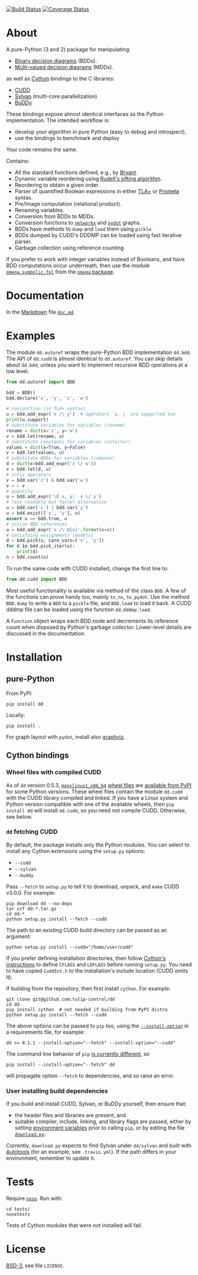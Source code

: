 [![Build Status][build_img]][travis]
[![Coverage Status][coverage]][coveralls]


About
=====

A pure-Python (3 and 2) package for manipulating:

- [Binary decision diagrams](https://en.wikipedia.org/wiki/Binary_decision_diagram) (BDDs).
- [Multi-valued decision diagrams](http://dx.doi.org/10.1109/ICCAD.1990.129849) (MDDs).

as well as [Cython](http://cython.org/) bindings to the C libraries:

- [CUDD](http://vlsi.colorado.edu/~fabio/CUDD/)
- [Sylvan](https://github.com/utwente-fmt/sylvan) (multi-core parallelization)
- [BuDDy](https://sourceforge.net/projects/buddy/)

These bindings expose almost identical interfaces as the Python implementation.
The intended workflow is:

- develop your algorithm in pure Python (easy to debug and introspect),
- use the bindings to benchmark and deploy

Your code remains the same.


Contains:

- All the standard functions defined, e.g.,
  by [Bryant](https://www.cs.cmu.edu/~bryant/pubdir/ieeetc86.pdf).
- Dynamic variable reordering using [Rudell's sifting algorithm](http://www.eecg.toronto.edu/~ece1767/project/rud.pdf).
- Reordering to obtain a given order.
- Parser of quantified Boolean expressions in either
  [TLA+](https://en.wikipedia.org/wiki/TLA%2B) or
  [Promela](https://en.wikipedia.org/wiki/Promela) syntax.
- Pre/Image computation (relational product).
- Renaming variables.
- Conversion from BDDs to MDDs.
- Conversion functions to [`networkx`](https://networkx.github.io/) and
  [`pydot`](https://pypi.python.org/pypi/pydot) graphs.
- BDDs have methods to `dump` and `load` them using `pickle`.
- BDDs dumped by CUDD's DDDMP can be loaded using fast iterative parser.
- Garbage collection using reference counting


If you prefer to work with integer variables instead of Booleans, and have
BDD computations occur underneath, then use the module
[`omega.symbolic.fol`](
    https://github.com/tulip-control/omega/blob/master/omega/symbolic/fol.py)
from the [`omega` package](
    https://github.com/tulip-control/omega/blob/master/doc/doc.md).


Documentation
=============

In the [Markdown](https://en.wikipedia.org/wiki/Markdown) file
[`doc.md`](https://github.com/tulip-control/dd/blob/master/doc.md).


Examples
========


The module `dd.autoref` wraps the pure-Python BDD implementation `dd.bdd`.
The API of `dd.cudd` is almost identical to `dd.autoref`.
You can skip details about `dd.bdd`, unless you want to implement recursive
BDD operations at a low level.


```python
from dd.autoref import BDD

bdd = BDD()
bdd.declare('x', 'y', 'z', 'w')

# conjunction (in TLA+ syntax)
u = bdd.add_expr('x /\ y')  # operators `&, |` are supported too
print(u.support)
# substitute variables for variables (rename)
rename = dict(x='z', y='w')
v = bdd.let(rename, u)
# substitute constants for variables (cofactor)
values = dict(x=True, y=False)
v = bdd.let(values, u)
# substitute BDDs for variables (compose)
d = dict(x=bdd.add_expr('z \/ w'))
v = bdd.let(d, u)
# infix operators
v = bdd.var('z') & bdd.var('w')
v = ~ v
# quantify
u = bdd.add_expr('\E x, y:  x \/ y')
# less readable but faster alternative
u = bdd.var('x') | bdd.var('y')
u = bdd.exist(['x', 'y'], u)
assert u == bdd.true, u
# inline BDD references
u = bdd.add_expr('x /\ @{v}'.format(v=v))
# satisfying assignments (models)
d = bdd.pick(u, care_vars=['x', 'y'])
for d in bdd.pick_iter(u):
    print(d)
n = bdd.count(u)
```

To run the same code with CUDD installed, change the first line to:

```python
from dd.cudd import BDD
```

Most useful functionality is available via method of the class `BDD`.
A few of the functions can prove handy too, mainly `to_nx`, `to_pydot`.
Use the method `BDD.dump` to write a `BDD` to a `pickle` file, and
`BDD.load` to load it back. A CUDD dddmp file can be loaded using
the function `dd.dddmp.load`.

A `Function` object wraps each BDD node and decrements its reference count
when disposed by Python's garbage collector. Lower-level details are
discussed in the documentation.


Installation
============


## pure-Python

From PyPI:

```shell
pip install dd
```

Locally:

```shell
pip install .
```

For graph layout with `pydot`, install also [graphviz](http://graphviz.org/).


## Cython bindings


### Wheel files with compiled CUDD


As of `dd` version 0.5.3, [`manylinux1_x86_64`](
    https://www.python.org/dev/peps/pep-0513/)
[wheel files](https://www.python.org/dev/peps/pep-0427/) are
[available from PyPI](https://pypi.org/project/dd/#files) for some Python
versions. These wheel files contain the module `dd.cudd` with the CUDD
library compiled and linked.
If you have a Linux system and Python version compatible with one of the
available wheels, then `pip install dd` will install `dd.cudd`, so you need
not compile CUDD. Otherwise, see below.


### `dd` fetching CUDD

By default, the package installs only the Python modules.
You can select to install any Cython extensions using
the `setup.py` options:

- `--cudd`
- `--sylvan`
- `--buddy`

Pass `--fetch` to `setup.py` to tell it to download, unpack, and
`make` CUDD v3.0.0. For example:

```shell
pip download dd --no-deps
tar xzf dd-*.tar.gz
cd dd-*
python setup.py install --fetch --cudd
```

The path to an existing CUDD build directory can be passed as an argument:

```shell
python setup.py install --cudd="/home/user/cudd"
```

If you prefer defining installation directories, then follow [Cython's instructions](
    http://cython.readthedocs.io/en/latest/src/tutorial/clibraries.html#compiling-and-linking)
to define `CFLAGS` and `LDFLAGS` before running `setup.py`.
You need to have copied `CuddInt.h` to the installation's include location
(CUDD omits it).

If building from the repository, then first install `cython`. For example:

```shell
git clone git@github.com:tulip-control/dd
cd dd
pip install cython  # not needed if building from PyPI distro
python setup.py install --fetch --cudd
```

The above options can be passed to `pip` too, using the [`--install-option`](
    https://pip.pypa.io/en/latest/reference/pip_install.html#per-requirement-overrides)
in a requirements file, for example:

```
dd >= 0.1.1 --install-option="--fetch" --install-option="--cudd"
```

The command line behavior of `pip` [is currently different](
    https://github.com/pypa/pip/issues/1883), so

```shell
pip install --install-option="--fetch" dd
```

will propagate option `--fetch` to dependencies, and so raise an error.


### User installing build dependencies

If you build and install CUDD, Sylvan, or BuDDy yourself, then ensure that:

- the header files and libraries are present, and
- suitable compiler, include, linking, and library flags are passed,
either by setting [environment variables](
    https://en.wikipedia.org/wiki/Environment_variable)
prior to calling `pip`, or by editing the file [`download.py`](https://github.com/tulip-control/dd/blob/master/download.py).

Currently, `download.py` expects to find Sylvan under `dd/sylvan` and built with [Autotools](https://en.wikipedia.org/wiki/GNU_Build_System)
(for an example, see `.travis.yml`).
If the path differs in your environment, remember to update it.


Tests
=====

Require [`nose`](https://pypi.python.org/pypi/nose). Run with:

```shell
cd tests/
nosetests
```

Tests of Cython modules that were not installed will fail.


License
=======
[BSD-3](http://opensource.org/licenses/BSD-3-Clause), see file `LICENSE`.


[build_img]: https://travis-ci.org/tulip-control/dd.svg?branch=master
[travis]: https://travis-ci.org/tulip-control/dd
[coverage]: https://coveralls.io/repos/tulip-control/dd/badge.svg?branch=master
[coveralls]: https://coveralls.io/r/tulip-control/dd?branch=master

